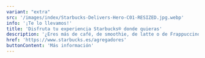 ```yaml
---
variant: "extra"
src: '/images/index/Starbucks-Delivers-Hero-C01-RESIZED.jpg.webp'
info: '¡Te lo llevamos!'
title: 'Disfruta tu experiencia Starbucks® donde quieras'
description: '¿Eres más de café, de smoothie, de latte o de Frappuccino®? No esperes más y pide Starbucks® a domicilio o para llevar.'
href: 'https://www.starbucks.es/agregadores'
buttonContent: 'Más información'
---
```



